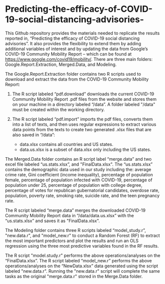 # Predicting-the-efficacy-of-COVID-19-social-distancing-advisories-

This Github repository provides the materials needed to replicate the results reported in, “Predicting the efficacy of COVID-19 social distancing advisories”. It also provides the flexibility to extend them by adding additional variables of interest and by updating the data from Google’s COVID-19 Community Mobility Report – which can be found at https://www.google.com/covid19/mobility/. There are three main folders: Google.Report.Extraction, Merged.Data, and Modeling.

The Google.Report.Extraction folder contains two R scripts used to download and extract the data from the COVID-19 Community Mobility Report:

  1) The R script labeled “pdf.download” downloads the current COVID-19 Community Mobility Report .pdf files from the website and 
     stores them on your machine in a directory labeled “/data”. A folder labeled "/data" must be created within the working 
     directory. 
  2) The R script labeled “pdf.import” imports the pdf files, converts them into a list of texts, and then uses regular expressions to 
     extract various data points from the texts to create two generated .xlsx files that are also saved in “/data”:  

        - data.xlsx contains all countries and US states. 
        - data.us.xlsx is a subset of data.xlsx only including the US states. 

The Merged.Data folder contains an R script label “merge.data” and two excel file labeled “us.stats.xlsx”, and "FinalData.xlsx". The “us.stats.xlsx” contains the demographic data used in our study including the: average crime rate, Gini coefficient (income inequality), percentage of population female, percentage of population infected with COVID-19, percentage of population under 25, percentage of population with college degree, percentage of votes for republican gubernatorial candidates, overdose rate, population, poverty rate, smoking rate, suicide rate, and the teen pregnancy rate. 
              
The R script labeled “merge.data” merges the downloaded COVID-19 Community Mobility Report data in “/data/data.us.xlsx” with the “us.stats.xlsx” and saves it as "FinalData.xlsx". 

The Modeling folder contains three R scripts labeled “model_study.r”, "new.data.r", and "model_new.r" to conduct a Random Forest (RF) to extract the most important predictors and plot the results and run an OLS regression using the three most predictive variables found in the RF results. 

The R script "model.study.r" performs the above operations/analyses on the “FinalData.xlsx”. The R script labeled “model_new.r” performs the above operations/analyses on the “NewData.xlsx” data generated using the script labeled "new.data.r". Running the "new.data.r" script will complete the same tasks as the original "merge.data.r" stored in the Merge.Data folder.



